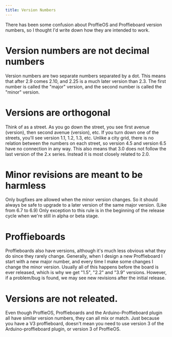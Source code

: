 ```yaml
---
title: Version Numbers
---
```


There has been some confusion about ProffieOS and Proffieboard version numbers, so I thought I'd write down how they are intended to work. 

# Version numbers are not decimal numbers
Version numbers are two separate numbers separated by a dot. This means that after 2.9 comes 2.10, and 2.25 is a much later version than 2.3. The first number is called the "major" version, and the second number is called the "minor" version.

# Versions are orthogonal
Think of as a street. As you go down the street, you see first avenue (version), then second avenue (version), etc. If you turn down one of the streets, you'll see version 1.1, 1.2, 1.3, etc. Unlike a city grid, there is no relation between the numbers on each street, so version 4.5 and version 6.5 have no connection in any way.  This also means that 3.0 does not follow the last version of the 2.x series. Instead it is most closely related to 2.0.

# Minor revisions are meant to be harmless
Only bugfixes are allowed when the minor version changes. So it should always be safe to upgrade to a later version of the same major version. (Like from 6.7 to 6.9) Only exception to this rule is in the beginning of the release cycle when we're still in alpha or beta stage.

# Proffieboards
Proffieboards also have versions, although it's much less obvious what they do since they rarely change.  Generally, when I design a new Proffieboard I start with a new major number, and every time I make some changes I change the minor version. Usually all of this happens before the board is ever released, which is why we get "1.5", "2.2" and "3.9" versions. However, if a problem/bug is found, we may see new revisions after the initial release.

# Versions are not releated.
Even though ProffieOS, Proffieboards and the Arduino-Proffieboard plugin all have similar version numbers, they can all mix or match. Just because you have a V3 proffieboard, doesn't mean you need to use version 3 of the Arduino-proffieboard plugin, or version 3 of ProffieOS.
